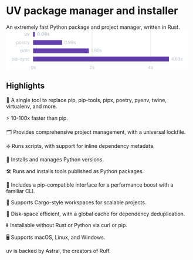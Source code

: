 # UV package manager and installer
An extremely fast Python package and project manager, written in Rust.
![image](image.png)

## Highlights
🚀 A single tool to replace pip, pip-tools, pipx, poetry, pyenv, twine, virtualenv, and more.

⚡️ 10-100x faster than pip.

🗂️ Provides comprehensive project management, with a universal lockfile.

❇️ Runs scripts, with support for inline dependency metadata.

🐍 Installs and manages Python versions.

🛠️ Runs and installs tools published as Python packages.

🔩 Includes a pip-compatible interface for a performance boost with a familiar CLI.

🏢 Supports Cargo-style workspaces for scalable projects.

💾 Disk-space efficient, with a global cache for dependency deduplication.

⏬ Installable without Rust or Python via curl or pip.

🖥️ Supports macOS, Linux, and Windows.

uv is backed by Astral, the creators of Ruff.


